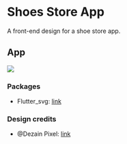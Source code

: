 # Shoes Store App

A front-end design for a shoe store app.

## App

![](screenshots.png)

### Packages

* Flutter_svg: [link](https://pub.dev/packages/flutter_svg)

### Design credits

* @Dezain Pixel: [link](https://dribbble.com/shots/15278769-Coffee-Shop-App-Concept)